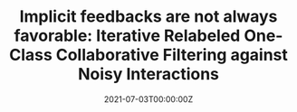 ---
title: "Implicit feedbacks are not always favorable: Iterative Relabeled One-Class Collaborative Filtering against Noisy Interactions"
authors:
- Zitai Wang
- Qianqian Xu
- admin
- Xiaochun Cao
- Qingming Huang

date: "2021-07-03T00:00:00Z"
doi: ""

# Schedule page publish date (NOT publication's date).
publishDate: "2018-01-01T00:00:00Z"

# Publication type.
# Legend: 0 = Uncategorized; 1 = Conference paper; 2 = Journal article;
# 3 = Preprint / Working Paper; 4 = Report; 5 = Book; 6 = Book section;
# 7 = Thesis; 8 = Patent
publication_types: ["1"]

# Publication name and optional abbreviated publication name.
publication: "ACM Multimedia"
publication_short: "ACM MM 2021"

abstract: ""

# Summary. An optional shortened abstract.
summary: <font  size="4"> Zitai Wang, Qianqian Xu, <strong>Zhiyong Yang</strong>, Xiaochun Cao, Qingming Huang. <font color ="red" size="4">ACM MM 2021 </font>  <font color ="blue">(Accepted)</font></font>

tags:
- Source Themes
featured: false

links:

url_pdf: ""
url_code: ""
# Featured image
# To use, add an image named `featured.jpg/png` to your page's folder. 
image:
  caption: 'Image credit: [**Unsplash**](https://unsplash.com/photos/s9CC2SKySJM)'
  focal_point: ""
  preview_only: false

---